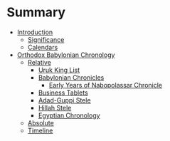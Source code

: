 # Summary

- [Introduction](introduction/README.md)
    - [Significance]()
    - [Calendars]()
- [Orthodox Babylonian Chronology](orthodox/README.md)
    - [Relative]()
        - [Uruk King List](orthodox/uruk_king_list.md)
        - [Babylonian Chronicles](orthodox/chronicles.md)
            - [Early Years of Nabopolassar Chronicle](orthodox/early_nabopolassar_chronicle.md)
        - [Business Tablets]()
        - [Adad-Guppi Stele]()
        - [Hillah Stele]()
        - [Egyptian Chronology]()
    - [Absolute]()
    - [Timeline]()
